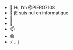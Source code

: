 - 👋 Hi, I’m @PIERO7108
- 👀 jE suis nul en informatique
- 🌱
- 💞️ 
- 📫 
- 😄 
- ⚡ ..
j
<!---
PIERO7108/PIERO7108 is a ✨ special ✨ repository because its `README.md` (this file) appears on your GitHub profile.
You can click the Preview link to take a look at your changes.
--->
